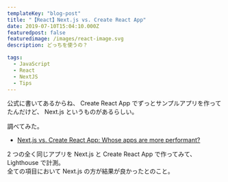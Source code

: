 ```yaml
---
templateKey: "blog-post"
title: "【React】Next.js vs. Create React App"
date: 2019-07-10T15:04:10.000Z
featuredpost: false
featuredimage: /images/react-image.svg
description: どっちを使うの？

tags:
  - JavaScript
  - React
  - NextJS
  - Tips
---
```


公式に書いてあるからね、 Create React App でずっとサンプルアプリを作ってたんだけど、 Next.js というものがあるらしい。

調べてみた。

- [Next.js vs. Create React App: Whose apps are more performant?](https://blog.logrocket.com/next-js-vs-create-react-app/)

2 つの全く同じアプリを Next.js と Create React App で作ってみて、 Lighthouse で計測。  
全ての項目において Next.js の方が結果が良かったとのこと。
